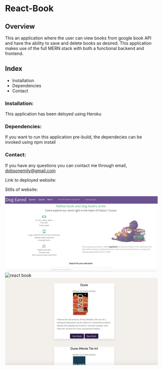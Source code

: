# React-Book 

## Overview
  This an application where the user can view books from google book API and have the ability to save and delete books as desired. This application makes use of the full MERN stack with both a functional backend and frontend.
## Index

* Installation
* Dependencies
* Contact
 
### Installation:
 This application has been deloyed using Heroku

### Dependencies:
  If you want to run this application pre-build, the dependecies can be invoked using npm install

### Contact:
 If you have any questions you can contact me through email, dobsonemily@gmail.com

Link to deployed website:




Stills of website:

![react book](client/public/images/Screen1.png)
![react book](client/public/images/Screen2.png)
![react book](client/public/images/Screen3.png)